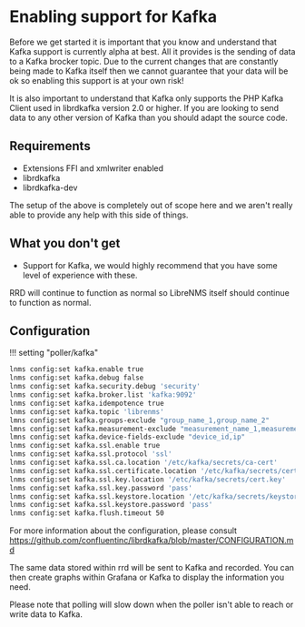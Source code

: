 # Enabling support for Kafka

Before we get started it is important that you know and understand
that Kafka support is currently alpha at best. All it provides is
the sending of data to a Kafka brocker topic. Due to the current changes
that are constantly being made to Kafka itself then we cannot
guarantee that your data will be ok so enabling this support is at
your own risk!

It is also important to understand that Kafka only supports the
PHP Kafka Client used in librdkafka version 2.0 or higher. If you are
looking to send data to any other version of Kafka than you should adapt the source code.

## Requirements

- Extensions FFI and xmlwriter enabled
- librdkafka
- librdkafka-dev

The setup of the above is completely out of scope here and we aren't
really able to provide any help with this side of things.

## What you don't get

- Support for Kafka, we would highly recommend that you
  have some level of experience with these.

RRD will continue to function as normal so LibreNMS itself should
continue to function as normal.

## Configuration

!!! setting "poller/kafka"
```bash
lnms config:set kafka.enable true
lnms config:set kafka.debug false
lnms config:set kafka.security.debug 'security'
lnms config:set kafka.broker.list 'kafka:9092'
lnms config:set kafka.idempotence true
lnms config:set kafka.topic 'librenms'
lmns config:set kafka.groups-exclude "group_name_1,group_name_2"
lmns config:set kafka.measurement-exclude "measurement_name_1,measurement_name_2"
lmns config:set kafka.device-fields-exclude "device_id,ip"
lnms config:set kafka.ssl.enable true
lnms config:set kafka.ssl.protocol 'ssl'
lnms config:set kafka.ssl.ca.location '/etc/kafka/secrets/ca-cert'
lnms config:set kafka.ssl.certificate.location '/etc/kafka/secrets/cert.pem'
lnms config:set kafka.ssl.key.location '/etc/kafka/secrets/cert.key'
lnms config:set kafka.ssl.key.password 'pass'
lnms config:set kafka.ssl.keystore.location '/etc/kafka/secrets/keystore.jks'
lnms config:set kafka.ssl.keystore.password 'pass'
lnms config:set kafka.flush.timeout 50
```

For more information about the configuration, please consult https://github.com/confluentinc/librdkafka/blob/master/CONFIGURATION.md

The same data stored within rrd will be sent to Kafka and
recorded. You can then create graphs within Grafana or Kafka to display the
information you need.

Please note that polling will slow down when the poller isn't able to reach or write data to Kafka.